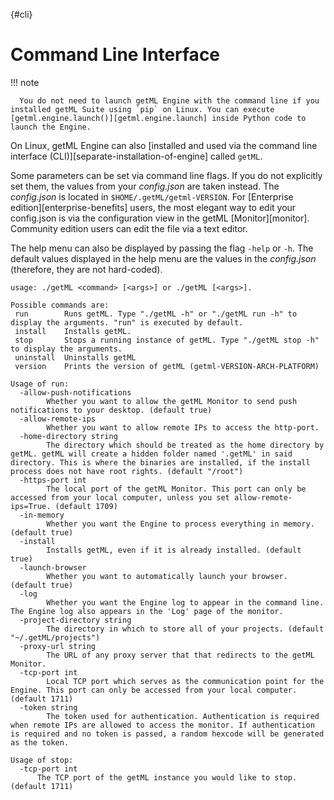[](){#cli}
# Command Line Interface

!!! note

      You do not need to launch getML Engine with the command line if you installed getML Suite using `pip` on Linux. You can execute [getml.engine.launch()][getml.engine.launch] inside Python code to launch the Engine.

On Linux, getML Engine can also [installed and used via the command line interface (CLI)][separate-installation-of-engine] called `getML`.


Some parameters can be set via command line flags. If you do not explicitly set them,
the values from your *config.json* are taken instead. The *config.json* is located 
in `$HOME/.getML/getml-VERSION`. For [Enterprise edition][enterprise-benefits] users, 
the most elegant way to edit your config.json is via 
the configuration view in the getML [Monitor][monitor]. Community edition users can edit 
the file via a text editor.

The help menu can also be displayed by passing the flag `-help` or `-h`. The default values displayed in the help menu are the values in the *config.json* (therefore, they are not hard-coded).

```
usage: ./getML <command> [<args>] or ./getML [<args>].
```

```
Possible commands are:
 run        Runs getML. Type "./getML -h" or "./getML run -h" to display the arguments. "run" is executed by default.
 install    Installs getML.
 stop       Stops a running instance of getML. Type "./getML stop -h" to display the arguments.
 uninstall  Uninstalls getML
 version    Prints the version of getML (getml-VERSION-ARCH-PLATFORM)
```

```
Usage of run:
  -allow-push-notifications
    	Whether you want to allow the getML Monitor to send push notifications to your desktop. (default true)
  -allow-remote-ips
    	Whether you want to allow remote IPs to access the http-port.
  -home-directory string
    	The directory which should be treated as the home directory by getML. getML will create a hidden folder named '.getML' in said directory. This is where the binaries are installed, if the install process does not have root rights. (default "/root")
  -https-port int
    	The local port of the getML Monitor. This port can only be accessed from your local computer, unless you set allow-remote-ips=True. (default 1709)
  -in-memory
    	Whether you want the Engine to process everything in memory. (default true)
  -install
    	Installs getML, even if it is already installed. (default true)
  -launch-browser
    	Whether you want to automatically launch your browser. (default true)
  -log
    	Whether you want the Engine log to appear in the command line. The Engine log also appears in the 'Log' page of the monitor.
  -project-directory string
    	The directory in which to store all of your projects. (default "~/.getML/projects")
  -proxy-url string
    	The URL of any proxy server that that redirects to the getML Monitor.
  -tcp-port int
    	Local TCP port which serves as the communication point for the Engine. This port can only be accessed from your local computer. (default 1711)
  -token string
    	The token used for authentication. Authentication is required when remote IPs are allowed to access the monitor. If authentication is required and no token is passed, a random hexcode will be generated as the token.
```
```
Usage of stop:
  -tcp-port int
      The TCP port of the getML instance you would like to stop. (default 1711)
```